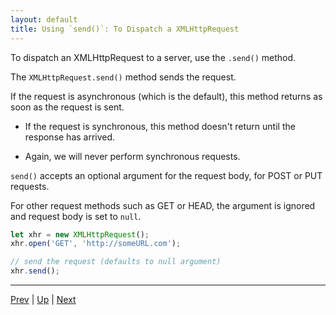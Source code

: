 ```yaml
---
layout: default
title: Using `send()`: To Dispatch a XMLHttpRequest
---
```


To dispatch an XMLHttpRequest to a server, use the `.send()` method.

The `XMLHttpRequest.send()` method sends the request. 

If the request is asynchronous (which is the default), this method returns as soon as the request is sent. 

* If the request is synchronous, this method doesn't return until the response has arrived. 

* Again, we will never perform synchronous requests.

`send()` accepts an optional argument for the request body, for POST or PUT requests. 

For other request methods such as GET or HEAD, the argument is ignored and request body is set to `null`.

```javascript
let xhr = new XMLHttpRequest();
xhr.open('GET', 'http://someURL.com');

// send the request (defaults to null argument)
xhr.send();
```

<hr>

[Prev](createAndOpenRequest.md) | [Up](README.md) | [Next](get-labs.md)


